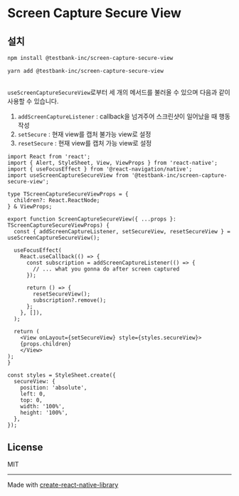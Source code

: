 # Screen Capture Secure View

## 설치

```sh
npm install @testbank-inc/screen-capture-secure-view

yarn add @testbank-inc/screen-capture-secure-view
```

## 

``useScreenCaptureSecureView``로부터 세 개의 메서드를 불러올 수 있으며 다음과 같이 사용할 수 있습니다.

1. ``addScreenCaptureListener`` : callback을 넘겨주어 스크린샷이 일어났을 때 행동 작성
2. ``setSecure`` : 현재 view를 캡처 불가능 view로 설정
3. ``resetSecure`` : 현재 view를 캡처 가능 view로 설정

```tsx
import React from 'react';
import { Alert, StyleSheet, View, ViewProps } from 'react-native';
import { useFocusEffect } from '@react-navigation/native';
import useScreenCaptureSecureView from '@testbank-inc/screen-capture-secure-view';

type TScreenCaptureSecureViewProps = {
  children?: React.ReactNode;
} & ViewProps;

export function ScreenCaptureSecureView({ ...props }: TScreenCaptureSecureViewProps) {
  const { addScreenCaptureListener, setSecureView, resetSecureView } = useScreenCaptureSecureView();

  useFocusEffect(
    React.useCallback(() => {
      const subscription = addScreenCaptureListener(() => {
        // ... what you gonna do after screen captured
      });

      return () => {
        resetSecureView();
        subscription?.remove();
      };
    }, []),
  );

  return (
    <View onLayout={setSecureView} style={styles.secureView}>
    {props.children}
    </View>
);
}

const styles = StyleSheet.create({
  secureView: {
    position: 'absolute',
    left: 0,
    top: 0,
    width: '100%',
    height: '100%',
  },
});

```

## License

MIT

---

Made with [create-react-native-library](https://github.com/callstack/react-native-builder-bob)
